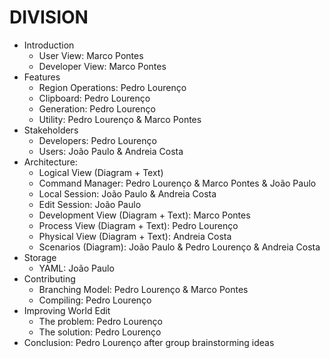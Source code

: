 # DIVISION

* Introduction
  * User View: Marco Pontes
  * Developer View: Marco Pontes
* Features
  * Region Operations: Pedro Lourenço
  * Clipboard: Pedro Lourenço
  * Generation: Pedro Lourenço
  * Utility: Pedro Lourenço & Marco Pontes
* Stakeholders
  * Developers: Pedro Lourenço
  * Users: João Paulo & Andreia Costa
* Architecture:
  * Logical View (Diagram + Text)
   * Command Manager: Pedro Lourenço & Marco Pontes & João Paulo
   * Local Session: João Paulo & Andreia Costa
    * Edit Session: João Paulo
  * Development View (Diagram + Text): Marco Pontes
  * Process View (Diagram + Text): Pedro Lourenço  
  * Physical View (Diagram + Text): Andreia Costa
  * Scenarios (Diagram): João Paulo & Pedro Lourenço & Andreia Costa
* Storage
  * YAML: João Paulo
* Contributing
  * Branching Model: Pedro Lourenço & Marco Pontes
  * Compiling: Pedro Lourenço
* Improving World Edit
  * The problem: Pedro Lourenço
  * The solution: Pedro Lourenço
* Conclusion: Pedro Lourenço after group brainstorming ideas
